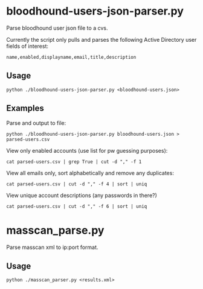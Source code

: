 # bloodhound-users-json-parser.py
Parse bloodhound user json file to a cvs.

Currently the script only pulls and parses the following Active Directory user fields of interest:

`name,enabled,displayname,email,title,description`

## Usage
`python ./bloodhound-users-json-parser.py <bloodhound-users.json>`


## Examples
Parse and output to file:

`python ./bloodhound-users-json-parser.py bloodhound-users.json > parsed-users.csv`

View only enabled accounts (use list for pw guessing purposes):

`cat parsed-users.csv | grep True | cut -d "," -f 1`

View all emails only, sort alphabetically and remove any duplicates:

`cat parsed-users.csv | cut -d "," -f 4 | sort | uniq`

View unique account descriptions (any passwords in there?)

`cat parsed-users.csv | cut -d "," -f 6 | sort | uniq`





# masscan_parse.py
Parse masscan xml to ip:port format.

## Usage
`python ./masscan_parser.py <results.xml>`
